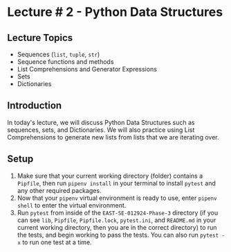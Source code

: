 # Lecture # 2 - Python Data Structures

## Lecture Topics

- Sequences (`list`, `tuple`, `str`)
- Sequence functions and methods
- List Comprehensions and Generator Expressions
- Sets
- Dictionaries

## Introduction

In today's lecture, we will discuss Python Data Structures such as sequences, sets, and Dictionaries. We will also practice using List Comprehensions to generate new lists from lists that we are iterating over.

## Setup

1. Make sure that your current working directory (folder) contains a `Pipfile`, then run `pipenv install` in your terminal to install `pytest` and any other required packages.
2. Now that your `pipenv` virtual environment is ready to use, enter `pipenv shell` to enter the virtual environment.
3. Run `pytest` from inside of the `EAST-SE-012924-Phase-3` directory (if you can see `lib`, `Pipfile`, `Pipfile.lock`, `pytest.ini`, and `README.md` in your current working directory, then you are in the correct directory) to run the tests, and begin working to pass the tests. You can also run `pytest -x` to run one test at a time.